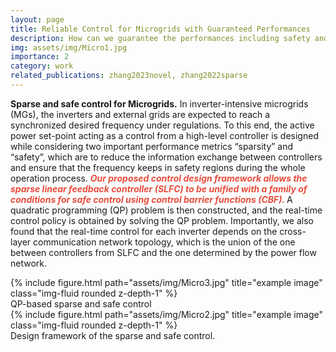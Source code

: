 ```yaml
---
layout: page
title: Reliable Control for Microgrids with Guaranteed Performances
description: How can we guarantee the performances including safety and sparisity during the whole operation process?
img: assets/img/Micro1.jpg
importance: 2
category: work
related_publications: zhang2023novel, zhang2022sparse
---
```


**Sparse and safe control for Microgrids.** In inverter-intensive microgrids (MGs), the inverters and external grids are expected to reach a synchronized desired frequency under regulations. To this end, the active power set-point acting as a control from a high-level controller is designed while considering two important performance metrics “sparsity” and “safety”, which are to reduce the information exchange between controllers and ensure that the frequency keeps in safety regions during the whole operation process.  <strong><i style="color:#e74d3c"> Our proposed control design framework allows the sparse linear feedback controller (SLFC) to be unified with a family of conditions for safe control using control barrier functions (CBF). </i></strong> A quadratic programming (QP) problem is then constructed, and the real-time control policy is obtained by solving the QP problem. Importantly, we also found that the real-time control for each inverter depends on the cross-layer communication network topology, which is the union of the one between controllers from SLFC and the one determined by the power flow network. 

<div class="row justify-content-sm-center">
    <div class="col-sm-6 mt-3 mt-md-0">
        {% include figure.html path="assets/img/Micro3.jpg" title="example image" class="img-fluid rounded z-depth-1" %}
    </div>
</div>
<div class="caption">
   QP-based sparse and safe control
</div>

<div class="row justify-content-sm-center">
    <div class="col-sm-6 mt-3 mt-md-0">
        {% include figure.html path="assets/img/Micro2.jpg" title="example image" class="img-fluid rounded z-depth-1" %}
    </div>
</div>
<div class="caption">
    Design framework of the sparse and safe control.
</div>



